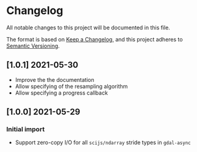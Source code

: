 # Changelog

All notable changes to this project will be documented in this file.

The format is based on [Keep a Changelog](https://keepachangelog.com/en/1.0.0/),
and this project adheres to [Semantic Versioning](https://semver.org/spec/v2.0.0.html).

## [1.0.1] 2021-05-30
 - Improve the the documentation
 - Allow specifying of the resampling algorithm
 - Allow specifying a progress callback

## [1.0.0] 2021-05-29

### Initial import
 - Support zero-copy I/O for all `scijs/ndarray` stride types in `gdal-async`
